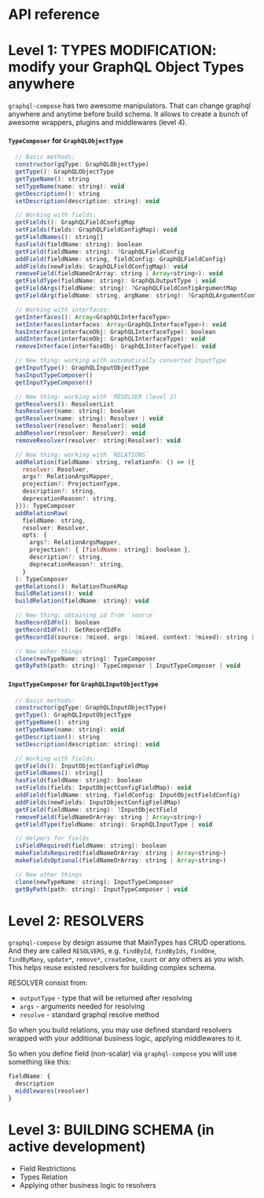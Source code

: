 # API reference

Level 1: TYPES MODIFICATION: modify your GraphQL Object Types anywhere
==========================================
`graphql-compose` has two awesome manipulators. That can change graphql anywhere and anytime before build schema. It allows to create a bunch of awesome wrappers, plugins and middlewares (level 4).
#### `TypeComposer` for `GraphQLObjectType`
```js
  // Basic methods:
  constructor(gqType: GraphQLObjectType)
  getType(): GraphQLObjectType
  getTypeName(): string
  setTypeName(name: string): void
  getDescription(): string
  setDescription(description: string): void

  // Working with fields:
  getFields(): GraphQLFieldConfigMap
  setFields(fields: GraphQLFieldConfigMap): void
  getFieldNames(): string[]
  hasField(fieldName: string): boolean
  getField(fieldName: string): ?GraphQLFieldConfig
  addField(fieldName: string, fieldConfig: GraphQLFieldConfig)
  addFields(newFields: GraphQLFieldConfigMap): void
  removeField(fieldNameOrArray: string | Array<string>): void
  getFieldType(fieldName: string): GraphQLOutputType | void
  getFieldArgs(fieldName: string): ?GraphQLFieldConfigArgumentMap
  getFieldArg(fieldName: string, argName: string): ?GraphQLArgumentConfig

  // Working with interfaces:
  getInterfaces(): Array<GraphQLInterfaceType>
  setInterfaces(interfaces: Array<GraphQLInterfaceType>): void
  hasInterface(interfaceObj: GraphQLInterfaceType): boolean
  addInterface(interfaceObj: GraphQLInterfaceType): void
  removeInterface(interfaceObj: GraphQLInterfaceType): void

  // New thing: working with automatically converted InputType
  getInputType(): GraphQLInputObjectType
  hasInputTypeComposer()
  getInputTypeComposer()

  // New thing: working with `RESOLVER (level 2)`
  getResolvers(): ResolverList
  hasResolver(name: string): boolean
  getResolver(name: string): Resolver | void
  setResolver(resolver: Resolver): void  
  addResolver(resolver: Resolver): void
  removeResolver(resolver: string|Resolver): void

  // New thing: working with `RELATIONS`
  addRelation(fieldName: string, relationFn: () => ({
    resolver: Resolver,
    args?: RelationArgsMapper,
    projection?: ProjectionType,
    description?: string,
    deprecationReason?: string,
  })): TypeComposer
  addRelationRaw(
    fieldName: string,
    resolver: Resolver,
    opts: {
      args?: RelationArgsMapper,
      projection?: { [fieldName: string]: boolean },
      description?: string,
      deprecationReason?: string,
    }
  ): TypeComposer
  getRelations(): RelationThunkMap
  buildRelations(): void
  buildRelation(fieldName: string): void

  // New thing: obtaining id from `source`
  hasRecordIdFn(): boolean
  getRecordIdFn(): GetRecordIdFn
  getRecordId(source: ?mixed, args: ?mixed, context: ?mixed): string | number

  // New other things
  clone(newTypeName: string): TypeComposer
  getByPath(path: string): TypeComposer | InputTypeComposer | void
```



#### `InputTypeComposer` for `GraphQLInputObjectType`
```js
  // Basic methods:
  constructor(gqType: GraphQLInputObjectType)
  getType(): GraphQLInputObjectType
  getTypeName(): string
  setTypeName(name: string): void
  getDescription(): string
  setDescription(description: string): void

  // Working with fields:
  getFields(): InputObjectConfigFieldMap
  getFieldNames(): string[]
  hasField(fieldName: string): boolean
  setFields(fields: InputObjectConfigFieldMap): void
  addField(fieldName: string, fieldConfig: InputObjectFieldConfig)
  addFields(newFields: InputObjectConfigFieldMap)
  getField(fieldName: string): ?InputObjectField
  removeField(fieldNameOrArray: string | Array<string>)
  getFieldType(fieldName: string): GraphQLInputType | void

  // Helpers for fields
  isFieldRequired(fieldName: string): boolean
  makeFieldsRequired(fieldNameOrArray: string | Array<string>)
  makeFieldsOptional(fieldNameOrArray: string | Array<string>)

  // New other things
  clone(newTypeName: string): InputTypeComposer
  getByPath(path: string): InputTypeComposer | void
```

Level 2: RESOLVERS
==================
`graphql-compose` by design assume that MainTypes has CRUD operations. And they are called `RESOLVERS`, e.g. `findById`, `findByIds`, `findOne`, `findByMany`, `update*`, `remove*`, `createOne`, `count` or any others as you wish. This helps reuse existed resolvers for building complex schema.

RESOLVER consist from:
- `outputType` - type that will be returned after resolving
- `args` - arguments needed for resolving
- `resolve` - standard graphql resolve method

So when you build relations, you may use defined standard resolvers wrapped with your additional business logic, applying middlewares to it.

So when you define field (non-scalar) via `graphql-compose` you will use something like this:
```js
fieldName: {
  description
  middlewares(resolver)
}
```

Level 3: BUILDING SCHEMA (in active development)
========================
- Field Restrictions
- Types Relation
- Applying other business logic to resolvers